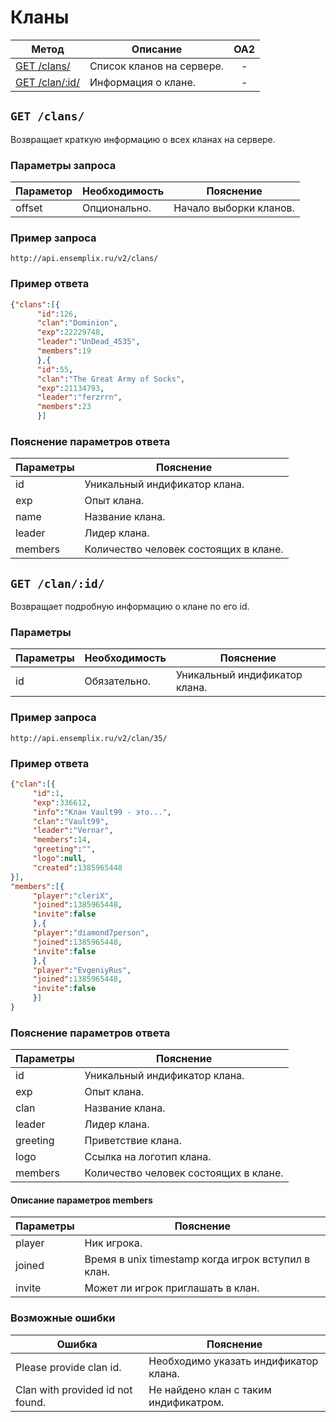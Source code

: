 Кланы
==========
| Метод | Описание | OA2 |
| ----- | -------- |:---:|
| [GET /clans/](clans.md#get-clans) | Список кланов на сервере. | - |
| [GET /clan/:id/](clans.md#get-clanid) | Информация о клане. | - |


## ``` GET /clans/ ``` 
Возвращает краткую информацию о всех кланах на сервере.

### Параметры запроса

| Параметор | Необходимость | Пояснение |
| --------- | ------------- | --------- |
| offset    | Опционально.  | Начало выборки кланов. |

### Пример запроса
``` 
http://api.ensemplix.ru/v2/clans/
```
### Пример ответа 
```json 
{"clans":[{
      "id":126,
      "clan":"Dominion",
      "exp":22229748,
      "leader":"UnDead_4535",
      "members":19
      },{
      "id":55,
      "clan":"The Great Army of Socks",
      "exp":21134793,
      "leader":"ferzrrn",
      "members":23
      }]
```
### Пояснение параметров ответа
| Параметры | Пояснение |
| --------- | --------- |
| id        | Уникальный индификатор клана. |
| exp       | Опыт клана. |
| name      | Название клана. |
| leader    | Лидер клана. |
| members   | Количество человек состоящих в клане. |

## ``` GET /clan/:id/ ``` 
Возвращает подробную информацию о клане по его id.

### Параметры

| Параметры | Необходимость | Пояснение |
| --------- | ------------- | --------- |
| id        | Обязательно.  | Уникальный индификатор клана. |

### Пример запроса
``` 
http://api.ensemplix.ru/v2/clan/35/
```
### Пример ответа 
```json 
{"clan":[{
     "id":1,
     "exp":336612,
     "info":"Клан Vault99 - это...",
     "clan":"Vault99",
     "leader":"Vernar",
     "members":14,
     "greeting":"",
     "logo":null,
     "created":1385965448
}],
"members":[{
     "player":"cleriX",
     "joined":1385965448,
     "invite":false
     },{
     "player":"diamond7person",
     "joined":1385965448,
     "invite":false
     },{
     "player":"EvgeniyRus",
     "joined":1385965448,
     "invite":false
     }]
}
```
### Пояснение параметров ответа
| Параметры | Пояснение |
| --------- | --------- |
| id        | Уникальный индификатор клана. |
| exp       | Опыт клана. |
| clan      | Название клана. |
| leader    | Лидер клана. |
| greeting  | Приветствие клана. |
| logo      | Ссылка на логотип клана. |
| members   | Количество человек состоящих в клане. |

#### Описание параметров members

| Параметры | Пояснение |
| --------- | --------- |
| player    | Ник игрока. |
| joined    | Время в unix timestamp когда игрок вступил в клан. |
| invite    | Может ли игрок приглашать в клан. |

### Возможные ошибки
| Ошибка | Пояснение |
| ------ | --------- |
| Please provide clan id. | Необходимо указать индификатор клана. |
| Clan with provided id not found. | Не найдено клан с таким индификатром. |














